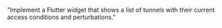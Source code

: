 "Implement a Flutter widget that shows a list of tunnels with their current access conditions and perturbations."